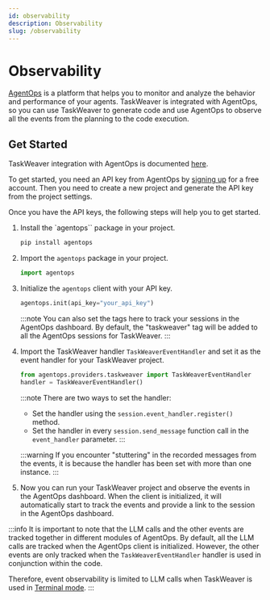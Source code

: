 ```yaml
---
id: observability
description: Observability
slug: /observability
---
```


# Observability

[AgentOps](https://www.agentops.ai/) is a platform that helps you to monitor and analyze the behavior and performance of your agents. 
TaskWeaver is integrated with AgentOps, so you can use TaskWeaver to generate code and use AgentOps to observe all the events from the planning to the code execution.

## Get Started

TaskWeaver integration with AgentOps is documented [here](https://www.agentops.ai/docs/taskweaver).

To get started, you need an API key from AgentOps by [signing up](https://www.agentops.ai/signup) for a free account. Then you need to create a new project and generate the API key from the project settings.

Once you have the API keys, the following steps will help you to get started.

1. Install the `agentops`` package in your project.
   ```bash
   pip install agentops
   ```
2. Import the `agentops` package in your project.
   ```python
   import agentops
   ```
3. Initialize the `agentops` client with your API key.
   ```python
   agentops.init(api_key="your_api_key")
   ```

   :::note
   You can also set the tags here to track your sessions in the AgentOps dashboard. By default, the "taskweaver" tag will be added to all the AgentOps sessions for TaskWeaver.
   :::

4. Import the TaskWeaver handler `TaskWeaverEventHandler` and set it as the event handler for your TaskWeaver project.
   ```python
   from agentops.providers.taskweaver import TaskWeaverEventHandler
   handler = TaskWeaverEventHandler()
   ```

   :::note
   There are two ways to set the handler:
   - Set the handler using the `session.event_handler.register()` method.
   - Set the handler in every `session.send_message` function call in the `event_handler` parameter.
   :::

   :::warning
   If you encounter "stuttering" in the recorded messages from the events, it is because the handler has been set with more than one instance.
   :::

5. Now you can run your TaskWeaver project and observe the events in the AgentOps dashboard. When the client is initialized, it will automatically start to track the events and provide a link to the session in the AgentOps dashboard.

:::info
It is important to note that the LLM calls and the other events are tracked together in different modules of AgentOps. By default, all the LLM calls are tracked when the AgentOps client is initialized. However, the other events are only tracked when the `TaskWeaverEventHandler` handler is used in conjunction within the code.

Therefore, event observability is limited to LLM calls when TaskWeaver is used in [Terminal mode](../usage/cmd.md).
:::